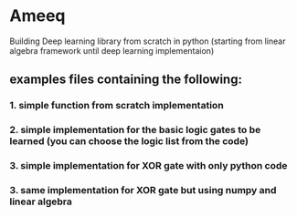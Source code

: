 # Ameeq
Building Deep learning library from scratch in python (starting from linear algebra framework until deep learning implementaion) 

## examples files containing the following:
### 1. simple function from scratch implementation
### 2. simple implementation for the basic logic gates to be learned (you can choose the logic list from the code)
### 3. simple implementation for XOR gate with only python code 
### 3. same implementation for XOR gate but using numpy and linear algebra  
